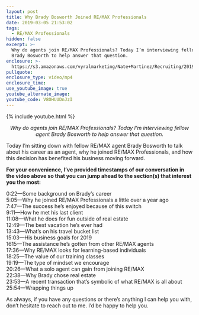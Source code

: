 ```yaml
---
layout: post
title: Why Brady Bosworth Joined RE/MAX Professionals
date: 2019-03-05 21:53:02
tags:
  - RE/MAX Professionals
hidden: false
excerpt: >-
  Why do agents join RE/MAX Professionals? Today I’m interviewing fellow agent
  Brady Bosworth to help answer that question.
enclosure: >-
  https://s3.amazonaws.com/vyralmarketing/Nate+Martinez/Recruiting/2019/Interview+With+Brady+Bosworth.mp4
pullquote:
enclosure_type: video/mp4
enclosure_time:
use_youtube_image: true
youtube_alternate_image:
youtube_code: V8OHUUDnJzI
---
```


{% include youtube.html %}

<p style="text-align: center;"><em>Why do agents join RE/MAX Professionals? Today I’m interviewing fellow agent Brady Bosworth to help answer that question.</em></p>

Today I’m sitting down with fellow RE/MAX agent Brady Bosworth to talk about his career as an agent, why he joined RE/MAX Professionals, and how this decision has benefited his business moving forward.&nbsp;

**For your convenience, I’ve provided timestamps of our conversation in the video above so that you can jump ahead to the section(s) that interest you the most:**

0:22—Some background on Brady’s career &nbsp;<br>5:05—Why he joined RE/MAX Professionals a little over a year ago<br>7:47—The success he’s enjoyed because of this switch<br>9:11—How he met his last client<br>11:08—What he does for fun outside of real estate<br>12:49—The best vacation he’s ever had&nbsp;<br>13:43—What’s on his travel bucket list&nbsp;<br>15:03—His business goals for 2019&nbsp;<br>1615—The assistance he’s gotten from other RE/MAX agents<br>17:36—Why RE/MAX looks for learning-based individuals<br>18:25—The value of our training classes&nbsp;<br>19:19—The type of mindset we encourage&nbsp;<br>20:26—What a solo agent can gain from joining RE/MAX<br>22:38—Why Brady chose real estate&nbsp;<br>23:53—A recent transaction that’s symbolic of what RE/MAX is all about&nbsp;<br>25:54—Wrapping things up&nbsp;

As always, if you have any questions or there’s anything I can help you with, don’t hesitate to reach out to me. I’d be happy to help you.&nbsp;
